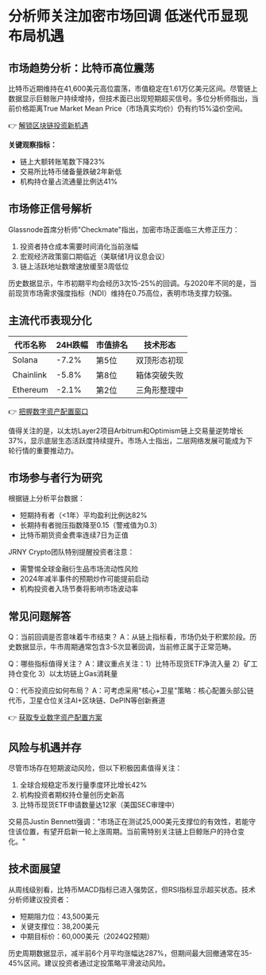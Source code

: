 # 分析师关注加密市场回调 低迷代币显现布局机遇

## 市场趋势分析：比特币高位震荡

比特币近期维持在41,600美元高位震荡，市值稳定在1.61万亿美元区间。尽管链上数据显示巨鲸账户持续增持，但技术面已出现短期超买信号。多位分析师指出，当前价格距离True Market Mean Price（市场真实均价）仍有约15%溢价空间。

👉 [解锁区块链投资新机遇](https://bit.ly/okx_welcome)

**关键观察指标：**
- 链上大额转账笔数下降23%
- 交易所比特币储备量跌破2年新低
- 机构持仓量占流通量比例达41%

## 市场修正信号解析

Glassnode首席分析师"Checkmate"指出，加密市场正面临三大修正压力：
1. 投资者持仓成本需要时间消化当前涨幅
2. 宏观经济政策窗口期临近（美联储1月议息会议）
3. 链上活跃地址数增速放缓至3周低位

历史数据显示，牛市初期平均会经历3次15-25%的回调。与2020年不同的是，当前现货市场需求强度指标（NDI）维持在0.75高位，表明市场支撑力较强。

## 主流代币表现分化

| 代币名称 | 24H跌幅 | 市值排名 | 技术形态 |
|---------|---------|----------|----------|
| Solana  | -7.2%   | 第5位    | 双顶形态初现 |
| Chainlink | -5.8%  | 第8位    | 箱体突破失败 |
| Ethereum | -2.1%  | 第2位    | 三角形整理中 |

👉 [把握数字资产配置窗口](https://bit.ly/okx_welcome)

值得关注的是，以太坊Layer2项目Arbitrum和Optimism链上交易量逆势增长37%，显示底层生态活跃度持续提升。市场人士指出，二层网络发展可能成为下轮行情的重要推动力。

## 市场参与者行为研究

根据链上分析平台数据：
- 短期持有者（<1年）平均盈利比例达82%
- 长期持有者抛压指数降至0.15（警戒值为0.3）
- 比特币期货资金费率连续7日为正值

JRNY Crypto团队特别提醒投资者注意：
- 需警惕全球金融衍生品市场流动性风险
- 2024年减半事件的预期炒作可能提前启动
- 机构投资者入场节奏将影响市场波动率

## 常见问题解答

Q：当前回调是否意味着牛市结束？
A：从链上指标看，市场仍处于积累阶段。历史数据显示，牛市周期通常包含3-5次显著回调，当前修正属于正常范畴。

Q：哪些指标值得关注？
A：建议重点关注：1）比特币现货ETF净流入量 2）矿工持仓变化 3）以太坊链上Gas消耗量

Q：代币投资应如何布局？
A：可考虑采用"核心+卫星"策略：核心配置头部公链代币，卫星仓位关注AI+区块链、DePIN等创新赛道

👉 [获取专业数字资产配置方案](https://bit.ly/okx_welcome)

## 风险与机遇并存

尽管市场存在短期波动风险，但以下积极因素值得关注：
1. 全球合规稳定币发行量季度环比增长42%
2. 机构投资者期权持仓量创历史新高
3. 比特币现货ETF申请数量达12家（美国SEC审理中）

交易员Justin Bennett强调："市场正在测试25,000美元支撑位的有效性，若能守住该位置，有望开启新一轮上涨周期。当前需特别关注链上巨鲸账户的持仓变化。"

## 技术面展望

从周线级别看，比特币MACD指标已进入强势区，但RSI指标显示超买状态。技术分析师建议投资者：
- 短期阻力位：43,500美元
- 关键支撑位：38,200美元
- 中期目标价：60,000美元（2024Q2预期）

历史周期数据显示，减半前6个月平均涨幅达287%，但期间最大回撤通常在35-45%区间。建议投资者通过定投策略平滑波动风险。
